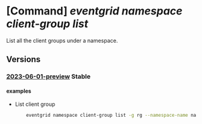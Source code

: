 # [Command] _eventgrid namespace client-group list_

List all the client groups under a namespace.

## Versions

### [2023-06-01-preview](/Resources/mgmt-plane/L3N1YnNjcmlwdGlvbnMve30vcmVzb3VyY2Vncm91cHMve30vcHJvdmlkZXJzL21pY3Jvc29mdC5ldmVudGdyaWQvbmFtZXNwYWNlcy97fS9jbGllbnRncm91cHM=/2023-06-01-preview.xml) **Stable**

<!-- mgmt-plane /subscriptions/{}/resourcegroups/{}/providers/microsoft.eventgrid/namespaces/{}/clientgroups 2023-06-01-preview -->

#### examples

- List client group
    ```bash
        eventgrid namespace client-group list -g rg --namespace-name name
    ```
